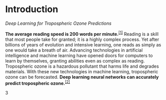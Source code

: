 # Introduction
*Deep Learning for Tropospheric Ozone Predictions*

**The average reading speed is 200 words per minute.**<sup>[[1]](#1)</sup>
Reading is a skill that most people take for granted; it is a
highly complex process. Yet after billions of years of
evolution and intensive learning, one reads as simply as one
would take a breath of air. Advancing technologies in
artificial intelligence and machine learning have opened doors
for computers to learn by themselves, granting abilities even
as complex as reading. Tropospheric ozone is a hazardous
pollutant that harms life and degrades materials. With these
new technologies in machine learning, tropospheric ozone can
be forecasted. **Deep learning neural networks can accurately
predict tropospheric ozone.**<sup>[[2]](#2)</sup>

<a name="1">3</a>

